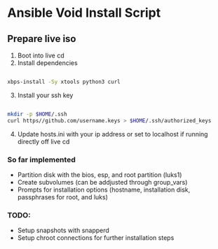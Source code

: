 # Ansible Void Install Script


## Prepare live iso

1. Boot into live cd
2. Install dependencies

```Bash

xbps-install -Sy xtools python3 curl

```

3. Install your ssh key
```Bash

mkdir -p $HOME/.ssh
curl https//github.com/username.keys > $HOME/.ssh/authorized_keys
```
4. Update hosts.ini with your ip address or set to localhost if running directly off live cd

### So far implemented

- Partition disk with the bios, esp, and root partition (luks1)
- Create subvolumes (can be addjusted through group_vars)
- Prompts for installation options (hostname, installation disk, passphrases for root, and luks)

### TODO:

- Setup snapshots with snapperd
- Setup chroot connections for further installation steps